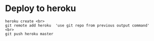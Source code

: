 # Deploy to heroku

```
heroku create <br>
git remote add heroku  'use git repo from previous output command' <br>
git push heroku master
```
